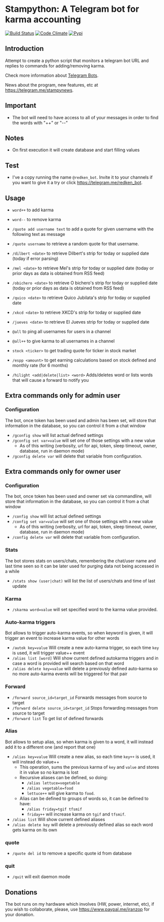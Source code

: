 # Stampython: A Telegram bot for karma accounting

[![Build Status](https://travis-ci.org/iranzo/stampython.svg?branch=master)](https://travis-ci.org/iranzo/stampython)
[![Code Climate](https://codeclimate.com/github/iranzo/stampython/badges/gpa.svg)](https://codeclimate.com/github/iranzo/stampython)
[![Pypi](http://img.shields.io/pypi/v/stampython.svg)](https://pypi.python.org/pypi/stampython/)

## Introduction
Attempt to create a python script that monitors a telegram bot URL and replies to commands for adding/removing karma.

Check more information about [Telegram Bots](https://core.telegram.org/bots/).

News about the program, new features, etc at <https://telegram.me/stampynews>.

## Important
- The bot will need to have access to all of your messages in order to find the words with "++" or "--"

## Notes
- On first execution it will create database and start filling values

## Test
- I've a copy running the name `@redken_bot`. Invite it to your channels if you want to give it a try or click <https://telegram.me/redken_bot>.

## Usage
- `word++` to add karma
- `word--` to remove karma
- `/quote add username text` to add a quote for given username with the following text as message
- `/quote username` to retrieve a random quote for that username.
- `/dilbert <date>` to retrieve Dilbert's strip for today or supplied date (today if error parsing)
- `/mel <date>` to retrieve Mel's strip for today or supplied date (today 
  or prior days as data is obtained from RSS feed)
- `/obichero <date>` to retrieve O bichero's strip for today or supplied date 
  (today or prior days as data is obtained from RSS feed)  
- `/quico <date>` to retrieve Quico Jubilata's strip for today or supplied
  date
- `/xkcd <date>` to retrieve XKCD's strip for today or supplied
  date
- `/jueves <date>` to retrieve El Jueves strip for today or supplied  date
  
- `@all` to ping all usernames for users in a channel
- `@all++` to give karma to all usernames in a channel
- `stock <ticker>` to get trading quote for ticker in stock market
- `/espp <amount>` to get earning calculations based on stock defined and monthly rate (for 6 months)
- `/hilight <add|delete|list> <word>` Adds/deletes word or lists words that will cause a forward to notify you

## Extra commands only for admin user
### Configuration
The bot, once token has been used and admin has been set, will store that information in the database, so you can control it from a chat window

- `/gconfig show` will list actual defined settings
- `/gconfig set var=value` will set one of those settings with a new value
    - As of this writing (verbosity, url for api, token, sleep timeout, owner, database, run in daemon mode)
- `/gconfig delete var` will delete that variable from configuration.


## Extra commands only for owner user
### Configuration
The bot, once token has been used and owner set via commandline, will store that information in the database, so you can control it from a chat window

- `/config show` will list actual defined settings
- `/config set var=value` will set one of those settings with a new value
    - As of this writing (verbosity, url for api, token, sleep timeout, owner, database, run in daemon mode)
- `/config delete var` will delete that variable from configuration.

### Stats
The bot stores stats on users/chats, remembering the chat/user name and last time seen so it can be later used for purging data not being accessed in a while
- `/stats show (user|chat)` will list the list of users/chats and time of last update

### Karma
- `/skarma word=value` will set specified word to the karma value provided.

### Auto-karma triggers
Bot allows to trigger auto-karma events, so when keyword is given, it will trigger an event to increase karma value for other words
- `/autok key=value` Will create a new auto-karma trigger, so each time `key` is used, it will trigger value++ event
- `/alias list [word]` Will show current defined autokarma triggers and in case a word is provided will search based on that word
- `/alias delete key=value` will delete a previously defined auto-karma so no more auto-karma events will be triggered for that pair


### Forward
- `/forward source_id=target_id` Forwards messages from source to target
- `/forward delete source_id=target_id` Stops forwarding messages from source to target
- `/forward list` To get list of defined forwards

### Alias
Bot allows to setup alias, so when karma is given to a word, it will instead add it to a different one (and report that one)
- `/alias key=value` Will create a new alias, so each time `key++` is used, it will instead do value++
    - This operation, sums the previous karma of `key` and `value` and stores it in value so no karma is lost
    - Recursive aliases can be defined, so doing:
        - `/alias lettuce=vegetable`
        - `/alias vegetable=food`
        - `lettuce++` will give karma to `food`.
    - Alias can be defined to groups of words so, it can be defined to have:
        - `/alias friday=tgif tfsmif`
        - `friday++` will increase karma on `tgif` and `tfsmif`.
- `/alias list` Will show current defined aliases
- `/alias delete key` will delete a previously defined alias so each word gets karma on its own

### quote
- `/quote del id` to remove a specific quote id from database


### quit
- `/quit` will exit daemon mode


## Donations

The bot runs on my hardware which involves (HW, power, internet, etc), if
you wish to collaborate, please, use <https://www.paypal.me/iranzop> for
your donation.
